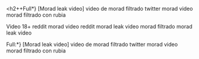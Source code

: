 <h2++Full*} [Morad leak video] video de morad filtrado twitter morad video morad filtrado con rubia</h2>

Video 18+ reddit morad video reddit morad leak video morad filtrado morad leak video

Full:*} [Morad leak video] video de morad filtrado twitter morad video morad filtrado con rubia

